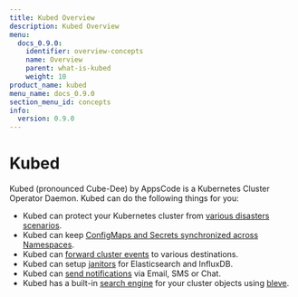 ```yaml
---
title: Kubed Overview
description: Kubed Overview
menu:
  docs_0.9.0:
    identifier: overview-concepts
    name: Overview
    parent: what-is-kubed
    weight: 10
product_name: kubed
menu_name: docs_0.9.0
section_menu_id: concepts
info:
  version: 0.9.0
---
```


# Kubed

Kubed (pronounced Cube-Dee) by AppsCode is a Kubernetes Cluster Operator Daemon. Kubed can do the following things for you:

 - Kubed can protect your Kubernetes cluster from [various disasters scenarios](/docs/0.9.0/guides/disaster-recovery/).
 - Kubed can keep [ConfigMaps and Secrets synchronized across Namespaces](/docs/0.9.0/guides/config-syncer/).
 - Kubed can [forward cluster events](/docs/0.9.0/guides/cluster-events/) to various destinations.
 - Kubed can setup [janitors](/docs/0.9.0/guides/janitors) for Elasticsearch and InfluxDB.
 - Kubed can [send notifications](/docs/0.9.0/guides/cluster-events/notifiers) via Email, SMS or Chat.
 - Kubed has a built-in [search engine](/docs/0.9.0/guides/apiserver) for your cluster objects using [bleve](https://github.com/blevesearch/bleve).
